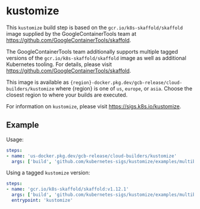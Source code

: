 # kustomize

This `kustomize` build step is based on the `gcr.io/k8s-skaffold/skaffold` image
supplied by the GoogleContainerTools team at
https://github.com/GoogleContainerTools/skaffold.

The GoogleContainerTools team additionally supports multiple tagged versions of
the `gcr.io/k8s-skaffold/skaffold` image as well as additional Kubernetes
tooling. For details, please visit
https://github.com/GoogleContainerTools/skaffold.

This image is available as
`{region}-docker.pkg.dev/gcb-release/cloud-builders/kustomize` where {region}
is one of `us`, `europe`, or `asia`. Choose the closest region to where your
builds are executed.

For information on `kustomize`, please visit https://sigs.k8s.io/kustomize.

## Example

Usage:

```yaml
steps:
- name: 'us-docker.pkg.dev/gcb-release/cloud-builders/kustomize'
  args: ['build', 'github.com/kubernetes-sigs/kustomize/examples/multibases/dev/']
```

Using a tagged `kustomize` version:
```yaml
steps:
- name: 'gcr.io/k8s-skaffold/skaffold:v1.12.1'
  args: ['build', 'github.com/kubernetes-sigs/kustomize/examples/multibases/dev/']
  entrypoint: 'kustomize'
```
